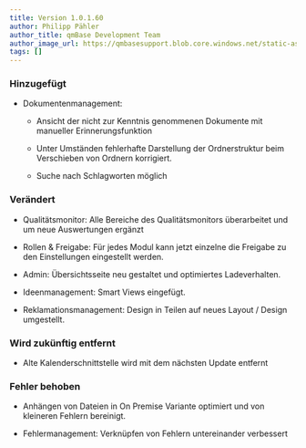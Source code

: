 ```yaml
---
title: Version 1.0.1.60
author: Philipp Pähler
author_title: qmBase Development Team
author_image_url: https://qmbasesupport.blob.core.windows.net/static-assets/img/persons/paehler_round.png
tags: []
---
```


### Hinzugefügt

- Dokumentenmanagement:

  - Ansicht der nicht zur Kenntnis genommenen Dokumente mit manueller Erinnerungsfunktion

  - Unter Umständen fehlerhafte Darstellung der Ordnerstruktur beim Verschieben von Ordnern korrigiert.

  - Suche nach Schlagworten möglich

### Verändert

- Qualitätsmonitor: Alle Bereiche des Qualitätsmonitors überarbeitet und um neue Auswertungen ergänzt

- Rollen & Freigabe: Für jedes Modul kann jetzt einzelne die Freigabe zu den Einstellungen eingestellt werden.

- Admin: Übersichtsseite neu gestaltet und optimiertes Ladeverhalten.

- Ideenmanagement: Smart Views eingefügt.

- Reklamationsmanagement: Design in Teilen auf neues Layout / Design umgestellt.

### Wird zukünftig entfernt

- Alte Kalenderschnittstelle wird mit dem nächsten Update entfernt

### Fehler behoben

- Anhängen von Dateien in On Premise Variante optimiert und von kleineren Fehlern bereinigt.

- Fehlermanagement: Verknüpfen von Fehlern untereinander verbessert
